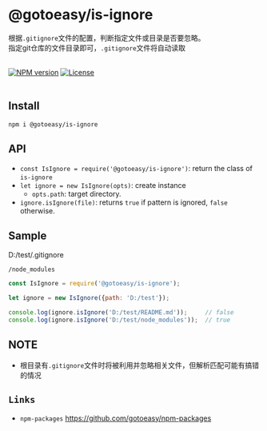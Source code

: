# @gotoeasy/is-ignore
根据`.gitignore`文件的配置，判断指定文件或目录是否要忽略。<br>
指定git仓库的文件目录即可，`.gitignore`文件将自动读取
<br>
<br>

[![NPM version](https://img.shields.io/npm/v/@gotoeasy/is-ignore.svg)](https://www.npmjs.com/package/@gotoeasy/is-ignore)
[![License](https://img.shields.io/badge/License-Apache%202-brightgreen.svg)](http://www.apache.org/licenses/LICENSE-2.0)
<br>
<br>

## Install
```
npm i @gotoeasy/is-ignore
```


## API

* `const IsIgnore = require('@gotoeasy/is-ignore')`: return the class of `is-ignore`
* `let ignore = new IsIgnore(opts)`: create instance
  * `opts.path`: target directory.
* `ignore.isIgnore(file)`: returns `true` if pattern is ignored, `false` otherwise.


## Sample
D:/test/.gitignore
```
/node_modules
```

```js
const IsIgnore = require('@gotoeasy/is-ignore');

let ignore = new IsIgnore({path: 'D:/test'});

console.log(ignore.isIgnore('D:/test/README.md'));     // false
console.log(ignore.isIgnore('D:/test/node_modules'));  // true
```

## NOTE
* 根目录有`.gitignore`文件时将被利用并忽略相关文件，但解析匹配可能有搞错的情况


## `Links`
* `npm-packages` https://github.com/gotoeasy/npm-packages

